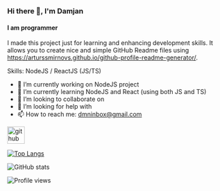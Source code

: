 ### Hi there 👋, I'm Damjan
#### I am programmer
I made this project just for learning and enhancing development skills. It allows you to create nice and simple GitHub Readme files using https://arturssmirnovs.github.io/github-profile-readme-generator/.

Skills: NodeJS / ReactJS (JS/TS)

- 🔭 I’m currently working on NodeJS project 
- 🌱 I’m currently learning NodeJS and React (using both JS and TS)
- 👯 I’m looking to collaborate on 
- 🤔 I’m looking for help with
- 📫 How to reach me: dmninbox@gmail.com 


[<img src='https://cdn.jsdelivr.net/npm/simple-icons@3.0.1/icons/github.svg' alt='github' height='40'>](https://github.com/githubdmn)  

[![Top Langs](https://github-readme-stats.vercel.app/api/top-langs/?username=githubdmn&layout=compact)](https://github.com/anuraghazra/github-readme-stats)

![GitHub stats](https://github-readme-stats.vercel.app/api?username=githubdmn&show_icons=true&count_private=true)  

<!---![GitHub metrics](https://metrics.lecoq.io/githubdmn)  --->

![Profile views](https://gpvc.arturio.dev/githubdmn)  